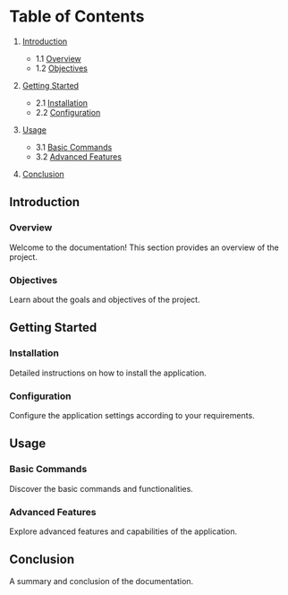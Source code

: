 # Table of Contents

1. [Introduction](#introduction)
   - 1.1 [Overview](#overview)
   - 1.2 [Objectives](#objectives)

2. [Getting Started](#getting-started)
   - 2.1 [Installation](#installation)
   - 2.2 [Configuration](#configuration)

3. [Usage](#usage)
   - 3.1 [Basic Commands](#basic-commands)
   - 3.2 [Advanced Features](#advanced-features)

4. [Conclusion](#conclusion)

## Introduction

### Overview
Welcome to the documentation! This section provides an overview of the project.

### Objectives
Learn about the goals and objectives of the project.

## Getting Started

### Installation
Detailed instructions on how to install the application.

### Configuration
Configure the application settings according to your requirements.

## Usage

### Basic Commands
Discover the basic commands and functionalities.

### Advanced Features
Explore advanced features and capabilities of the application.

## Conclusion
A summary and conclusion of the documentation.

